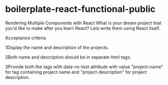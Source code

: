 # boilerplate-react-functional-public
Rendering Multiple Components with React
What is your dream project that you'd like to make after you learn React? Lets write them using React itself.

Acceptance criteria

1Display the name and description of the projects.

2Both name and description should be in separate html tags.

3Provide both the tags with data-ns-test attribute with value "project-name" for tag containing project name and "project-description" for project description.
